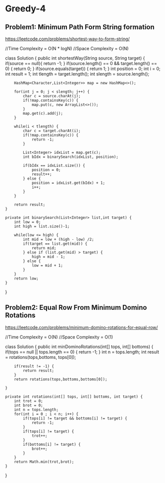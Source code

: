 # Greedy-4

## Problem1: Minimum Path Form String formation

https://leetcode.com/problems/shortest-way-to-form-string/

//Time Complexity = O(N \* logN)
//Space Complexity = O(N)

class Solution {
public int shortestWay(String source, String target) {
if(source == null){
return -1;
}
if(source.length() == 0 && target.length() == 0) {
return 0;
}
if(source.equals(target)) {
return 1;
}
int position = 0;
int i = 0;
int result = 1;
int tlength = target.length();
int slength = source.length();

        HashMap<Character,List<Integer>> map = new HashMap<>();

        for(int j = 0; j < slength; j++) {
            char c = source.charAt(j);
            if(!map.containsKey(c)) {
                map.put(c, new ArrayList<>());
            }
            map.get(c).add(j);
        }

        while(i < tlength) {
            char c = target.charAt(i);
            if(!map.containsKey(c)) {
                return -1;
            }

            List<Integer> idxList = map.get(c);
            int bIdx = binarySearch(idxList, position);

            if(bIdx == idxList.size()) {
                position = 0;
                result++;
            } else {
                position = idxList.get(bIdx) + 1;
                i++;
            }
        }

        return result;
    }

    private int binarySearch(List<Integer> list,int target) {
        int low = 0;
        int high = list.size()-1;

        while(low <= high) {
            int mid = low + (high - low) /2;
            if(target == list.get(mid)) {
                return mid;
            } else if (list.get(mid) > target) {
                high = mid - 1;
            } else {
                low = mid + 1;
            }
        }
        return low;
    }

}

## Problem2: Equal Row From Minimum Domino Rotations

https://leetcode.com/problems/minimum-domino-rotations-for-equal-row/

//Time Complexity = O(N)
//Space Complexity = O(1)

class Solution {
public int minDominoRotations(int[] tops, int[] bottoms) {
if(tops == null || tops.length == 0) {
return -1;
}
int n = tops.length;
int result = rotations(tops,bottoms, tops[0]);

        if(result != -1) {
            return result;
        }
        return rotations(tops,bottoms,bottoms[0]);

    }

    private int rotations(int[] tops, int[] bottoms, int target) {
        int trot = 0;
        int brot = 0;
        int n = tops.length;
        for(int i = 0 ; i < n; i++) {
            if(tops[i] != target && bottoms[i] != target) {
                return -1;
            }
            if(tops[i] != target) {
                trot++;
            }
            if(bottoms[i] != target) {
                brot++;
            }
        }
        return Math.min(trot,brot);
    }

}
